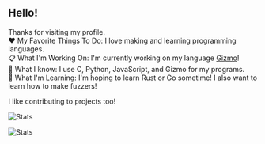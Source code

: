 ## Hello!
Thanks for visiting my profile.  
:hearts: My Favorite Things To Do: I love making and learning programming languages.  
:clipboard: What I'm Working On: I'm currently working on my language [Gizmo](https://github.com/ELLDER054/gizmo-lang)!  
:thought_balloon: What I know: I use C, Python, JavaScript, and Gizmo for my programs.  
:seedling: What I'm Learning: I'm hoping to learn Rust or Go sometime! I also want to learn how to make fuzzers!  

I like contributing to projects too!

![Stats](https://github-readme-stats.vercel.app/api?username=ELLDER054&show_icons=true)

![Stats](https://github-readme-stats.vercel.app/api/top-langs/?username=ELLDER054&theme=blue-green)
